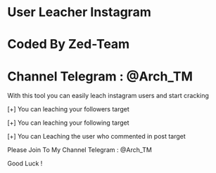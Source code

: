 # User Leacher Instagram

# Coded By Zed-Team
# Channel Telegram : @Arch_TM

With this tool you can easily leach instagram users and start cracking

[+] You can leaching your followers target 

[+] You can leaching your following target 

[+] You can Leaching the user who commented in post target 

Please Join To My Channel Telegram : @Arch_TM

Good Luck !
